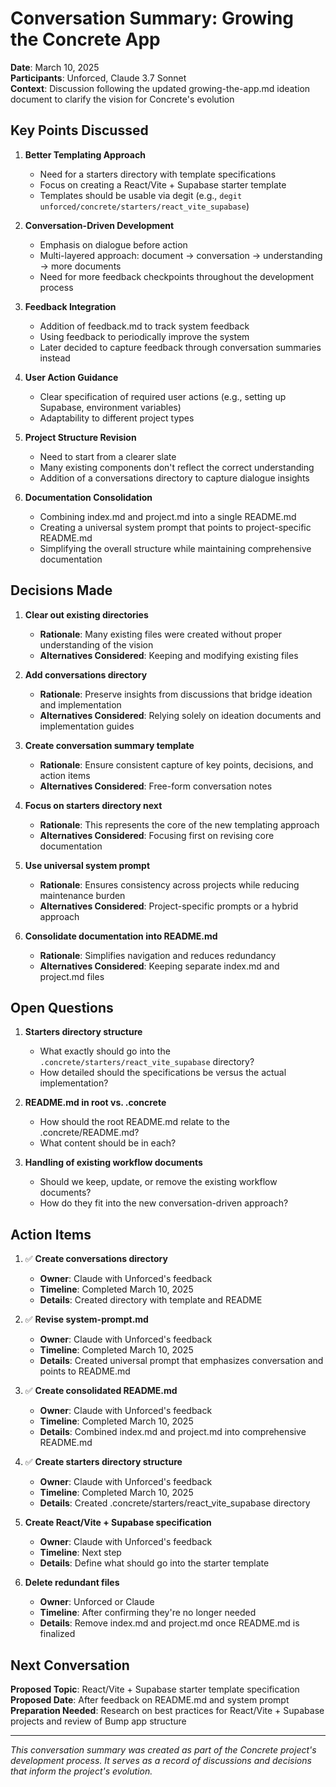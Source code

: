 # Conversation Summary: Growing the Concrete App

**Date**: March 10, 2025  
**Participants**: Unforced, Claude 3.7 Sonnet  
**Context**: Discussion following the updated growing-the-app.md ideation document to clarify the vision for Concrete's evolution

## Key Points Discussed

1. **Better Templating Approach**
   - Need for a starters directory with template specifications
   - Focus on creating a React/Vite + Supabase starter template
   - Templates should be usable via degit (e.g., `degit unforced/concrete/starters/react_vite_supabase`)

2. **Conversation-Driven Development**
   - Emphasis on dialogue before action
   - Multi-layered approach: document → conversation → understanding → more documents
   - Need for more feedback checkpoints throughout the development process

3. **Feedback Integration**
   - Addition of feedback.md to track system feedback
   - Using feedback to periodically improve the system
   - Later decided to capture feedback through conversation summaries instead

4. **User Action Guidance**
   - Clear specification of required user actions (e.g., setting up Supabase, environment variables)
   - Adaptability to different project types

5. **Project Structure Revision**
   - Need to start from a clearer slate
   - Many existing components don't reflect the correct understanding
   - Addition of a conversations directory to capture dialogue insights

6. **Documentation Consolidation**
   - Combining index.md and project.md into a single README.md
   - Creating a universal system prompt that points to project-specific README.md
   - Simplifying the overall structure while maintaining comprehensive documentation

## Decisions Made

1. **Clear out existing directories**
   - **Rationale**: Many existing files were created without proper understanding of the vision
   - **Alternatives Considered**: Keeping and modifying existing files

2. **Add conversations directory**
   - **Rationale**: Preserve insights from discussions that bridge ideation and implementation
   - **Alternatives Considered**: Relying solely on ideation documents and implementation guides

3. **Create conversation summary template**
   - **Rationale**: Ensure consistent capture of key points, decisions, and action items
   - **Alternatives Considered**: Free-form conversation notes

4. **Focus on starters directory next**
   - **Rationale**: This represents the core of the new templating approach
   - **Alternatives Considered**: Focusing first on revising core documentation

5. **Use universal system prompt**
   - **Rationale**: Ensures consistency across projects while reducing maintenance burden
   - **Alternatives Considered**: Project-specific prompts or a hybrid approach

6. **Consolidate documentation into README.md**
   - **Rationale**: Simplifies navigation and reduces redundancy
   - **Alternatives Considered**: Keeping separate index.md and project.md files

## Open Questions

1. **Starters directory structure**
   - What exactly should go into the `.concrete/starters/react_vite_supabase` directory?
   - How detailed should the specifications be versus the actual implementation?

2. **README.md in root vs. .concrete**
   - How should the root README.md relate to the .concrete/README.md?
   - What content should be in each?

3. **Handling of existing workflow documents**
   - Should we keep, update, or remove the existing workflow documents?
   - How do they fit into the new conversation-driven approach?

## Action Items

1. ✅ **Create conversations directory**
   - **Owner**: Claude with Unforced's feedback
   - **Timeline**: Completed March 10, 2025
   - **Details**: Created directory with template and README

2. ✅ **Revise system-prompt.md**
   - **Owner**: Claude with Unforced's feedback
   - **Timeline**: Completed March 10, 2025
   - **Details**: Created universal prompt that emphasizes conversation and points to README.md

3. ✅ **Create consolidated README.md**
   - **Owner**: Claude with Unforced's feedback
   - **Timeline**: Completed March 10, 2025
   - **Details**: Combined index.md and project.md into comprehensive README.md

4. ✅ **Create starters directory structure**
   - **Owner**: Claude with Unforced's feedback
   - **Timeline**: Completed March 10, 2025
   - **Details**: Created .concrete/starters/react_vite_supabase directory

5. **Create React/Vite + Supabase specification**
   - **Owner**: Claude with Unforced's feedback
   - **Timeline**: Next step
   - **Details**: Define what should go into the starter template

6. **Delete redundant files**
   - **Owner**: Unforced or Claude
   - **Timeline**: After confirming they're no longer needed
   - **Details**: Remove index.md and project.md once README.md is finalized

## Next Conversation

**Proposed Topic**: React/Vite + Supabase starter template specification  
**Proposed Date**: After feedback on README.md and system prompt  
**Preparation Needed**: Research on best practices for React/Vite + Supabase projects and review of Bump app structure

---

*This conversation summary was created as part of the Concrete project's development process. It serves as a record of discussions and decisions that inform the project's evolution.* 